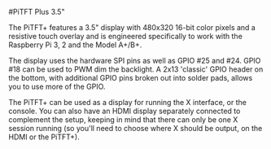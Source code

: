 <!--
---
name: PiTFT Plus 3.5"
class: board
type: display
formfactor: Custom
manufacturer: Adafruit
description: A TFT Display for the Raspberry Pi
url: https://learn.adafruit.com/adafruit-pitft-3-dot-5-touch-screen-for-raspberry-pi
github: https://github.com/adafruit/Adafruit-PiTFT-3.5-Plus-PCB
schematic: https://learn.adafruit.com/assets/26348
buy: https://www.adafruit.com/products/2441
image: 'adafruit-pitft-35-plus.png'
pincount: 40
eeprom: yes
power:
  '1':
  '2':
ground:
  '6':
  '9':
  '14':
  '20':
  '25':
  '30':
  '34':
  '39':
pin:
  '12':
    name: Backlight Control
    mode: output
  '18':
    name: RT Interrupt
    mode: input
  '22':
    name: TFT Data/Command
    mode: output
  '19':
    mode: spi
  '21':
    mode: spi
  '23':
    mode: spi
  '24':
    name: TFT Chip Select
    mode: chipselect
  '26':
    name: RT Chip Select
    mode: chipselect
-->
#PiTFT Plus 3.5"

The PiTFT+ features a 3.5" display with 480x320 16-bit color pixels and a resistive touch overlay and is engineered specifically to work with the Raspberry Pi 3, 2 and the Model A+/B+.

The display uses the hardware SPI pins as well as GPIO #25 and #24. GPIO #18 can be used to PWM dim the backlight. A 2x13 'classic' GPIO header on the bottom, with additional GPIO pins broken out into solder pads, allows you to use more of the GPIO.

The PiTFT+ can be used as a display for running the X interface, or the console. You can also have an HDMI display separately connected to complement the setup, keeping in mind that there can only be one X session running (so you'll need to choose where X should be output, on the HDMI or the PiTFT+).
